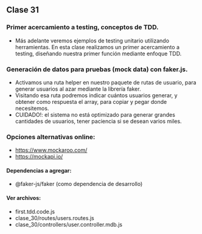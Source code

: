 ## Clase 31
### Primer acercamiento a testing, conceptos de TDD.
* Más adelante veremos ejemplos de testing unitario utilizando herramientas. En esta clase realizamos un primer acercamiento a testing, diseñando nuestra primer función mediante enfoque TDD.

### Generación de datos para pruebas (mock data) con faker.js.
* Activamos una ruta helper en nuestro paquete de rutas de usuario, para generar usuarios al azar mediante la librería faker.
* Visitando esa ruta podremos indicar cuántos usuarios generar, y obtener como respuesta el array, para copiar y pegar donde necesitemos.
* CUIDADO!: el sistema no está optimizado para generar grandes cantidades de usuarios, tener paciencia si se desean varios miles.

### Opciones alternativas online:
* https://www.mockaroo.com/
* https://mockapi.io/

#### Dependencias a agregar:
* @faker-js/faker (como dependencia de desarrollo)

#### Ver archivos:
* first.tdd.code.js
* clase_30/routes/users.routes.js
* clase_30/controllers/user.controller.mdb.js